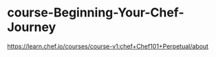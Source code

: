 # course-Beginning-Your-Chef-Journey
https://learn.chef.io/courses/course-v1:chef+Chef101+Perpetual/about
